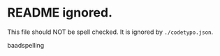 # README ignored.

This file should NOT be spell checked. It is ignored by `./codetypo.json`.

baadspelling
